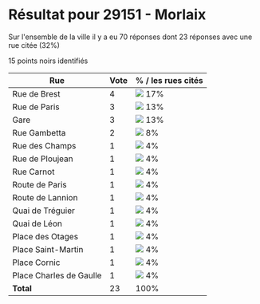 # Résultat pour 29151 - Morlaix

Sur l'ensemble de la ville il y a eu 70 réponses dont 23 réponses avec une rue citée (32%)

15 points noirs identifiés

| Rue | Vote | % / les rues cités|
|-----|------|-------------------|
| Rue de Brest | 4 | <img src="../../img/bar_17.gif" />&nbsp;17%|
| Rue de Paris | 3 | <img src="../../img/bar_13.gif" />&nbsp;13%|
| Gare | 3 | <img src="../../img/bar_13.gif" />&nbsp;13%|
| Rue Gambetta | 2 | <img src="../../img/bar_8.gif" />&nbsp;8%|
| Rue des Champs | 1 | <img src="../../img/bar_4.gif" />&nbsp;4%|
| Rue de Ploujean | 1 | <img src="../../img/bar_4.gif" />&nbsp;4%|
| Rue Carnot | 1 | <img src="../../img/bar_4.gif" />&nbsp;4%|
| Route de Paris | 1 | <img src="../../img/bar_4.gif" />&nbsp;4%|
| Route de Lannion | 1 | <img src="../../img/bar_4.gif" />&nbsp;4%|
| Quai de Tréguier | 1 | <img src="../../img/bar_4.gif" />&nbsp;4%|
| Quai de Léon | 1 | <img src="../../img/bar_4.gif" />&nbsp;4%|
| Place des Otages | 1 | <img src="../../img/bar_4.gif" />&nbsp;4%|
| Place Saint-Martin | 1 | <img src="../../img/bar_4.gif" />&nbsp;4%|
| Place Cornic | 1 | <img src="../../img/bar_4.gif" />&nbsp;4%|
| Place Charles de Gaulle | 1 | <img src="../../img/bar_4.gif" />&nbsp;4%|
| **Total** | 23 | 100%|
